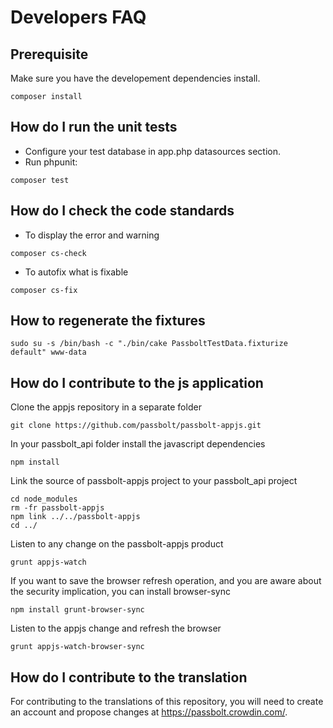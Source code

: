 # Developers FAQ
## Prerequisite
Make sure you have the developement dependencies install.
```
composer install
```

## How do I run the unit tests
- Configure your test database in app.php datasources section.
- Run phpunit:
```
composer test
```

## How do I check the code standards
- To display the error and warning
```
composer cs-check
```
- To autofix what is fixable
```
composer cs-fix
```

## How to regenerate the fixtures
```
sudo su -s /bin/bash -c "./bin/cake PassboltTestData.fixturize default" www-data
```

## How do I contribute to the js application

Clone the appjs repository in a separate folder
```
git clone https://github.com/passbolt/passbolt-appjs.git
```

In your passbolt_api folder install the javascript dependencies
```
npm install
```

Link the source of passbolt-appjs project to your passbolt_api project
```
cd node_modules
rm -fr passbolt-appjs
npm link ../../passbolt-appjs
cd ../
```

Listen to any change on the passbolt-appjs product
```
grunt appjs-watch
```

If you want to save the browser refresh operation, and you are aware about the security implication, you can
install browser-sync
```
npm install grunt-browser-sync
```

Listen to the appjs change and refresh the browser
```
grunt appjs-watch-browser-sync
```

## How do I contribute to the translation

For contributing to the translations of this repository, you will need to create an account and propose changes at https://passbolt.crowdin.com/.

